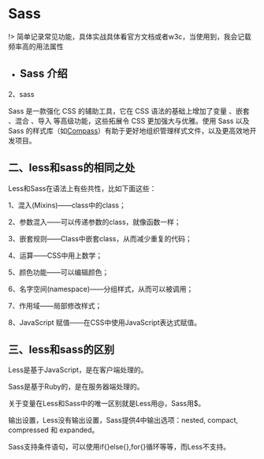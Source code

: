 # Sass

!> 简单记录常见功能，具体实战具体看官方文档或者w3c，当使用到，我会记载频率高的用法属性

- ## Sass 介绍

2、sass

Sass 是一款强化 CSS 的辅助工具，它在 CSS 语法的基础上增加了变量 、嵌套 、混合  、导入  等高级功能，这些拓展令 CSS 更加强大与优雅。使用 Sass 以及 Sass  的样式库（如[Compass](http://compass-style.org/)）有助于更好地组织管理样式文件，以及更高效地开发项目。

## 二、less和sass的相同之处

Less和Sass在语法上有些共性，比如下面这些：

1、混入(Mixins)——class中的class；

2、参数混入——可以传递参数的class，就像函数一样；

3、嵌套规则——Class中嵌套class，从而减少重复的代码；

4、运算——CSS中用上数学；

5、颜色功能——可以编辑颜色；

6、名字空间(namespace)——分组样式，从而可以被调用；

7、作用域——局部修改样式；

8、JavaScript 赋值——在CSS中使用JavaScript表达式赋值。

## 三、less和sass的区别

Less是基于JavaScript，是在客户端处理的。

Sass是基于Ruby的，是在服务器端处理的。

关于变量在Less和Sass中的唯一区别就是Less用@，Sass用$。

输出设置，Less没有输出设置，Sass提供4中输出选项：nested, compact, compressed 和 expanded。

Sass支持条件语句，可以使用if{}else{},for{}循环等等，而Less不支持。



